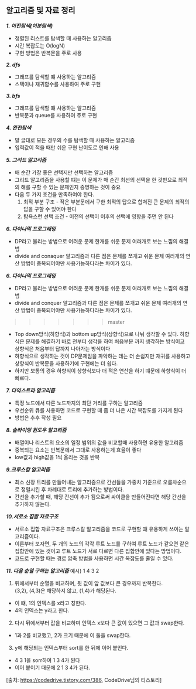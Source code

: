 ## 알고리즘 및 자료 정리
***1. 이진탐색(이분탐색)***
 - 정렬된 리스트를 탐색할 때 사용하는 알고리즘
 - 시간 복잡도는 O(logN)
 - 구현 방법은 반복문을 주로 사용

***2. dfs***
 - 그래프를 탐색할 떄 사용하는 알고리즘
 - 스택이나 재귀함수를 사용하여 주로 구현 

***3. bfs***
 - 그래프를 탐색할 떄 사용하는 알고리즘
 - 반복문과 queue를 사용하여 주로 구현

***4. 완전탐색***
- 말 글대로 모든 경우의 수를 탐색할 때 사용하는 알고리즘
- 입력값이 적을 때만 쉬운 구현 난이도로 인해 사용

***5. 그리드 알고리즘***
- 매 순간 가장 좋은 선택지만 선택하는 알고리즘
- 그리드 알고리즘을 사용할 떄는 이 문제가 매 순간 최선의 선택을 한 것만으로 최적의 해를 구할 수 있는 문제인지 증명하는 것이 중요
- 다음 두 가지 조건을 만족하여야 한다.
   1) 최적 부분 구조 - 작은 부분문에서 구한 최적의 답으로 합쳐진 큰 문제의 최적의 답을 구할 수 있어야 한다
   2) 탐욕스런 선택 조건 - 이전의 선택이 이후의 선택에 영향을 주면 안 된다

***6. 다이나믹 프로그래밍***
- DP라고 불리는 방법으로 어려운 문제 한개를 쉬운 문제 여러개로 보는 느낌의 해결법
- divide and conaquer 알고리즘과 다른 점은 문제를 쪼개고 쉬운 문제 여러개의 연산 방법이 중복되어야만 사용가능하다라는 차이가 있다.


***6. 다이나믹 프로그래밍***
- DP라고 불리는 방법으로 어려운 문제 한개를 쉬운 문제 여러개로 보는 느낌의 해결법
- divide and conquer 알고리즘과 다른 점은 문제를 쪼개고 쉬운 문제 여러개의 연산 방법이 중복되어야만 사용가능하다라는 차이가 있다.
>>>>>>> master
- Top down방식(하향식)과 bottom up방식(상향식)으로 나눠 생각할 수 있다. 하향식은 문제를 해결하기 바로 전부터 생각을 하여 처음부분
까지 생각하는 방식이고 상향식은 처음부터 답까지 나아가는 방식이다
- 하향식으로 생각하는 것이 DP문제임을 파악하는 데는 더 손쉽지만 재귀를 사용하고 상향식이 반복문을 사용하기에 구현에는 더 쉽다.
- 하지만 보통의 경우 하향식이 상향식보다 더 적은 연산을 하기 떄문에 하향식이 더 빠르다.

***7. 다익스트라 알고리즘***
- 특정 노드에서 다른 노드까지의 최단 거리를 구하는 알고리즘
- 우선순위 큐를 사용하면 코드로 구현할 때 좀 더 나은 시간 복잡도를 가지게 된다
- 방법은 추후 작성 필요

***8. 슬라이딩 윈도우 알고리즘***
 - 배열이나 리스트의 요소의 일정 범위의 값을 비교할때 사용하면 유용한 알고리즘
 - 중복되는 요소는 반복문에서 그대로 사용하는게 효율이 좋다
 - low값과 high값을 1씩 올리는 것을 반복

***9.크루스칼 알고리즘***
- 최소 신장 트리를 만들어내는 알고리즘으로 간선들을 가중치 기준으로 오름차순으로 정렬시킨 후 차례대로 트리에 추가하는 방법이다.
- 간선을 추가할 때, 해당 간선이 추가 됨으로써 싸이클을 만들어진다면 해당 간선을 추가하지 않는다.

***10.서로소 집합 자료구조***
- 서로소 집합 자료구조은 크루스칼 알고리즘을 코드로 구현할 떄 유용하게 쓰이는 알고리즘이다. 
- 이론부터 보자면, 두 개의 노드의 각각 루트 노드를 구하여 루트 노드가 같으면 같은 집합안에 있는 것이고 루트 노드가 서로 다르면 다른 집합안에 있다는 방법이다.
- 코드로 구현할 때는 경로 압축 방법을 사용하면 시간 복잡도를 줄일 수 있다.


***11. 다음 순열 구하는 알고리즘***
예시) 1 4 3 2   
1) 뒤에서부터 순열을 비교하며, 뒷 값이 앞 값보다 큰 경우까지 반복한다.  
   (3,2), (4,3)은 해당하지 않고,  (1,4)가 해당된다.
- 이 떄, 1의 인덱스를 x라고 칭한다.
- 4의 인덱스는 y라고 한다.
2) 다시 뒤에서부터 값을 비교하며 인덱스 x보다 큰 값이 있으면 그 값과 swap한다.
- 1과 2를 비교했고, 2가 크기 때문에 이 둘을 swap한다.
3) y에 해당되는 인덱스부터 sort를 한 뒤에 이어 붙인다.
- 4 3 1을 sorr하여 1 3 4가 된다
- 이어 붙이기 때문에 2 1 3 4가 된다.  

[출처: https://codedrive.tistory.com/386, CodeDrive님의 티스토리]


